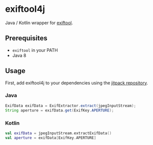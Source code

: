 # exiftool4j

Java / Kotlin wrapper for [exiftool](http://owl.phy.queensu.ca/~phil/exiftool/).

## Prerequisites
* `exiftool` in your PATH
* Java 8

## Usage
First, add exiftool4j to your dependencies using the [jitpack repository](https://jitpack.io/#wowselim/exiftool4j).

### Java
```java
ExifData exifData = ExifExtractor.extract(jpegInputStream);
String aperture = exifData.get(ExifKey.APERTURE);
```

### Kotlin
```kotlin
val exifData = jpegInputStream.extractExifData()
val aperture = exifData[ExifKey.APERTURE]
```
